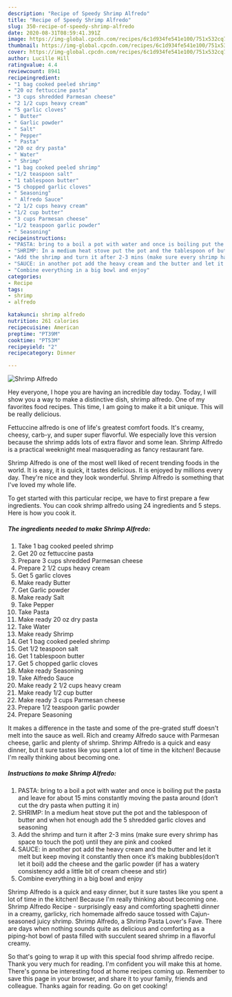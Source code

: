 ```yaml
---
description: "Recipe of Speedy Shrimp Alfredo"
title: "Recipe of Speedy Shrimp Alfredo"
slug: 350-recipe-of-speedy-shrimp-alfredo
date: 2020-08-31T08:59:41.391Z
image: https://img-global.cpcdn.com/recipes/6c1d934fe541e100/751x532cq70/shrimp-alfredo-recipe-main-photo.jpg
thumbnail: https://img-global.cpcdn.com/recipes/6c1d934fe541e100/751x532cq70/shrimp-alfredo-recipe-main-photo.jpg
cover: https://img-global.cpcdn.com/recipes/6c1d934fe541e100/751x532cq70/shrimp-alfredo-recipe-main-photo.jpg
author: Lucille Hill
ratingvalue: 4.4
reviewcount: 8941
recipeingredient:
- "1 bag cooked peeled shrimp"
- "20 oz fettuccine pasta"
- "3 cups shredded Parmesan cheese"
- "2 1/2 cups heavy cream"
- "5 garlic cloves"
- " Butter"
- " Garlic powder"
- " Salt"
- " Pepper"
- " Pasta"
- "20 oz dry pasta"
- " Water"
- " Shrimp"
- "1 bag cooked peeled shrimp"
- "1/2 teaspoon salt"
- "1 tablespoon butter"
- "5 chopped garlic cloves"
- " Seasoning"
- " Alfredo Sauce"
- "2 1/2 cups heavy cream"
- "1/2 cup butter"
- "3 cups Parmesan cheese"
- "1/2 teaspoon garlic powder"
- " Seasoning"
recipeinstructions:
- "PASTA: bring to a boil a pot with water and once is boiling put the pasta and leave for about 15 mins constantly moving the pasta around (don’t cut the dry pasta when putting it in)"
- "SHRIMP: In a medium heat stove put the pot and the tablespoon of butter and when hot enough add the 5 shredded garlic cloves and seasoning"
- "Add the shrimp and turn it after 2-3 mins (make sure every shrimp has space to touch the pot) until they are pink and cooked"
- "SAUCE: in another pot add the heavy cream and the butter and let it melt but keep moving it constantly then once it’s making bubbles(don’t let it boil) add the cheese and the garlic powder (if has a watery consistency add a little bit of cream cheese and stir)"
- "Combine everything in a big bowl and enjoy"
categories:
- Recipe
tags:
- shrimp
- alfredo

katakunci: shrimp alfredo 
nutrition: 261 calories
recipecuisine: American
preptime: "PT39M"
cooktime: "PT53M"
recipeyield: "2"
recipecategory: Dinner

---
```



![Shrimp Alfredo](https://img-global.cpcdn.com/recipes/6c1d934fe541e100/751x532cq70/shrimp-alfredo-recipe-main-photo.jpg)

Hey everyone, I hope you are having an incredible day today. Today, I will show you a way to make a distinctive dish, shrimp alfredo. One of my favorites food recipes. This time, I am going to make it a bit unique. This will be really delicious.

Fettuccine alfredo is one of life&#39;s greatest comfort foods. It&#39;s creamy, cheesy, carb-y, and super super flavorful. We especially love this version because the shrimp adds lots of extra flavor and some lean. Shrimp Alfredo is a practical weeknight meal masquerading as fancy restaurant fare.

Shrimp Alfredo is one of the most well liked of recent trending foods in the world. It is easy, it is quick, it tastes delicious. It is enjoyed by millions every day. They're nice and they look wonderful. Shrimp Alfredo is something that I've loved my whole life.


To get started with this particular recipe, we have to first prepare a few ingredients. You can cook shrimp alfredo using 24 ingredients and 5 steps. Here is how you cook it.

<!--inarticleads1-->

##### The ingredients needed to make Shrimp Alfredo:

1. Take 1 bag cooked peeled shrimp
1. Get 20 oz fettuccine pasta
1. Prepare 3 cups shredded Parmesan cheese
1. Prepare 2 1/2 cups heavy cream
1. Get 5 garlic cloves
1. Make ready  Butter
1. Get  Garlic powder
1. Make ready  Salt
1. Take  Pepper
1. Take  Pasta
1. Make ready 20 oz dry pasta
1. Take  Water
1. Make ready  Shrimp
1. Get 1 bag cooked peeled shrimp
1. Get 1/2 teaspoon salt
1. Get 1 tablespoon butter
1. Get 5 chopped garlic cloves
1. Make ready  Seasoning
1. Take  Alfredo Sauce
1. Make ready 2 1/2 cups heavy cream
1. Make ready 1/2 cup butter
1. Make ready 3 cups Parmesan cheese
1. Prepare 1/2 teaspoon garlic powder
1. Prepare  Seasoning


It makes a difference in the taste and some of the pre-grated stuff doesn&#39;t melt into the sauce as well. Rich and creamy Alfredo sauce with Parmesan cheese, garlic and plenty of shrimp. Shrimp Alfredo is a quick and easy dinner, but it sure tastes like you spent a lot of time in the kitchen! Because I&#39;m really thinking about becoming one. 

<!--inarticleads2-->

##### Instructions to make Shrimp Alfredo:

1. PASTA: bring to a boil a pot with water and once is boiling put the pasta and leave for about 15 mins constantly moving the pasta around (don’t cut the dry pasta when putting it in)
1. SHRIMP: In a medium heat stove put the pot and the tablespoon of butter and when hot enough add the 5 shredded garlic cloves and seasoning
1. Add the shrimp and turn it after 2-3 mins (make sure every shrimp has space to touch the pot) until they are pink and cooked
1. SAUCE: in another pot add the heavy cream and the butter and let it melt but keep moving it constantly then once it’s making bubbles(don’t let it boil) add the cheese and the garlic powder (if has a watery consistency add a little bit of cream cheese and stir)
1. Combine everything in a big bowl and enjoy


Shrimp Alfredo is a quick and easy dinner, but it sure tastes like you spent a lot of time in the kitchen! Because I&#39;m really thinking about becoming one. Shrimp Alfredo Recipe - surprisingly easy and comforting spaghetti dinner in a creamy, garlicky, rich homemade alfredo sauce tossed with Cajun-seasoned juicy shrimp. Shrimp Alfredo, a Shrimp Pasta Lover&#39;s Fave. There are days when nothing sounds quite as delicious and comforting as a piping-hot bowl of pasta filled with succulent seared shrimp in a flavorful creamy. 

So that's going to wrap it up with this special food shrimp alfredo recipe. Thank you very much for reading. I'm confident you will make this at home. There's gonna be interesting food at home recipes coming up. Remember to save this page in your browser, and share it to your family, friends and colleague. Thanks again for reading. Go on get cooking!
